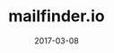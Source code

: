 ---
layout: site
title: "mailfinder.io"
date: 2017-03-08
categories: [community]
version: 1.6.6
major: 1
minor: 6
patch: 6
slug: mailfinder
link: https://mailfinder.io/app
permalink: /sites/:slug
---